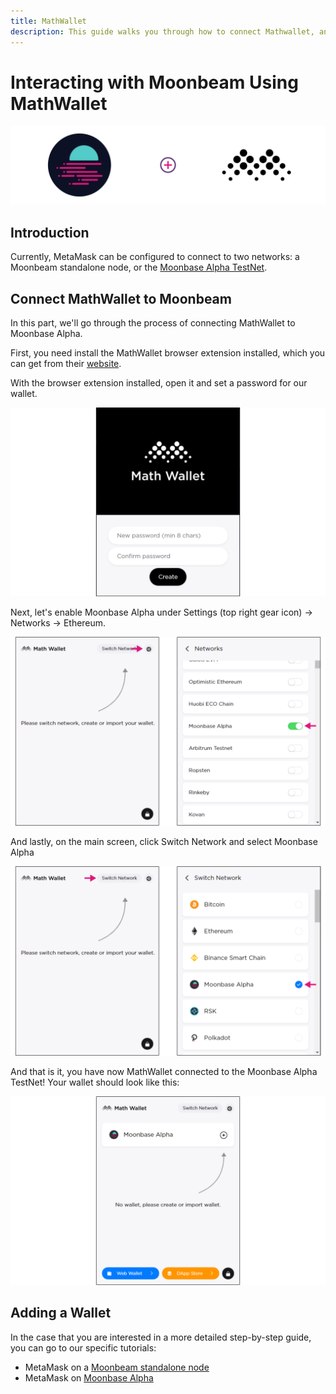 ```yaml
---
title: MathWallet
description: This guide walks you through how to connect Mathwallet, an browser based wallet that works with Ethereum, to Moonbeam.
---
```


# Interacting with Moonbeam Using MathWallet

![Intro banner](/images/mathwallet/mathwallet-banner.png)

## Introduction



Currently, MetaMask can be configured to connect to two networks: a Moonbeam standalone node, or the [Moonbase Alpha TestNet](/networks/testnet/). 

## Connect MathWallet to Moonbeam

In this part, we'll go through the process of connecting MathWallet to Moonbase Alpha. 

First, you need install the MathWallet browser extension installed, which you can get from their [website](https://mathwallet.org/en-us/).

With the browser extension installed, open it and set a password for our wallet.

![Set wallet password](/images/mathwallet/mathwallet-images-1.png)

Next, let's enable Moonbase Alpha under Settings (top right gear icon) -> Networks -> Ethereum.

![Enable Moonbase Alpha](/images/mathwallet/mathwallet-images-2.png)

And lastly, on the main screen, click Switch Network and select Moonbase Alpha

![Connect to Moonbase Alpha](/images/mathwallet/mathwallet-images-3.png)

And that is it, you have now MathWallet connected to the Moonbase Alpha TestNet! Your wallet should look like this:

![Wallet Connected to Moonbase Alpha](/images/mathwallet/mathwallet-images-4.png)

## Adding a Wallet
In the case that you are interested in a more detailed step-by-step guide, you can go to our specific tutorials:

 - MetaMask on a [Moonbeam standalone node](/getting-started/local-node/using-metamask/)
 - MetaMask on [Moonbase Alpha](/getting-started/testnet/metamask/)